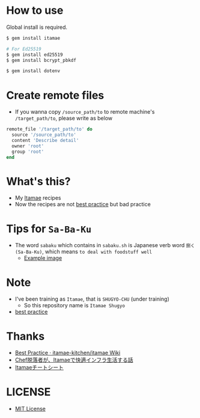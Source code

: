 # How to use
Global install is required.

```bash
$ gem install itamae

# For Ed25519
$ gem install ed25519
$ gem install bcrypt_pbkdf

$ gem install dotenv
```

# Create remote files
- If you wanna copy `/source_path/to` to remote machine's `/target_path/to`, please write as below

```ruby
remote_file '/target_path/to' do
  source '/source_path/to'
  content 'Describe detail'
  owner 'root'
  group 'root'
end
```

# What's this?
- My [Itamae](http://itamae.kitchen/) recipes
- Now the recipes are not [best practice](https://github.com/itamae-kitchen/itamae/wiki/Best-Practice) but bad practice

# Tips for `Sa-Ba-Ku`
- The word `sabaku` which contains in `sabaku.sh` is Japanese verb word `捌く(Sa-Ba-Ku)`, which means `to deal with foodstuff well`
    - [Example image](http://livedoor.blogimg.jp/maamee123/imgs/b/f/bf9923eb.jpg)

# Note
- I've been training as `Itamae`, that is `SHUGYO-CHU` (under training)
    - So this repository name is `Itamae Shugyo`
- [best practice](https://github.com/itamae-kitchen/itamae/wiki/Best-Practice)

# Thanks
- [Best Practice · itamae-kitchen/itamae Wiki](https://github.com/itamae-kitchen/itamae/wiki/Best-Practice)
- [Chef脱落者が、Itamaeで快適インフラ生活する話](http://qiita.com/zaru/items/8ae6182e544aac6f6d79)
- [Itamaeチートシート](http://qiita.com/fukuiretu/items/170aa956731f2ffb5715)

# LICENSE
- [MIT License](/LICENSE)
